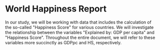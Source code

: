 # World Happiness Report 
In our study, we will be working with data that includes the calculation of the so-called "Happiness Score" for various countries. 
We will investigate the relationship between the variables "Explained by: GDP per capita" and "Happiness Score". 
Throughout the entire document, we will refer to these variables more succinctly as GDPpc and HS, respectively.

